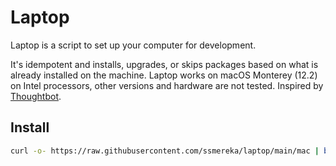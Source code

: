 # Laptop
Laptop is a script to set up your computer for development. 

It's idempotent and installs, upgrades, or skips packages based on what is already installed on the machine.
Laptop works on macOS Monterey (12.2) on Intel processors, other versions and hardware are not tested.
Inspired by [Thoughtbot](https://github.com/thoughtbot/laptop).

## Install 

```bash
curl -o- https://raw.githubusercontent.com/ssmereka/laptop/main/mac | bash
```
